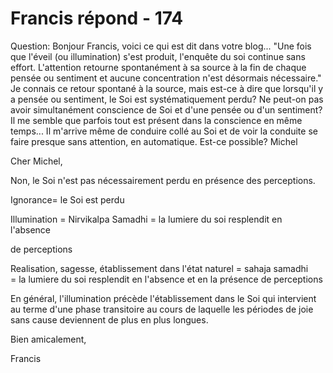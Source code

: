 # Francis répond - 174

Question: Bonjour Francis, voici ce qui est dit dans votre blog... &quot;Une fois que l\'&eacute;veil (ou illumination) s\'est produit, l\'enqu&ecirc;te du soi continue sans effort. L'attention retourne spontan&eacute;ment &agrave; sa source &agrave; la fin de chaque pens&eacute;e ou sentiment et aucune concentration n\'est d&eacute;sormais n&eacute;cessaire.&quot; Je connais ce retour spontan&eacute; &agrave; la source, mais est-ce &agrave; dire que lorsqu'il y a pens&eacute;e ou sentiment, le Soi est syst&eacute;matiquement perdu? Ne peut-on pas avoir simultan&eacute;ment conscience de Soi et d'une pens&eacute;e ou d'un sentiment? Il me semble que parfois tout est pr&eacute;sent dans la conscience en m&ecirc;me temps... Il m'arrive m&ecirc;me de conduire coll&eacute; au Soi et de voir la conduite se faire presque sans attention, en automatique. Est-ce possible? Michel

Cher Michel,

Non, le Soi n'est pas n&eacute;cessairement perdu en pr&eacute;sence des perceptions.

Ignorance= le Soi est perdu

Illumination = Nirvikalpa Samadhi =&nbsp;la lumiere du soi resplendit en l'absence&nbsp;

de perceptions

Realisation, sagesse, &eacute;tablissement dans l'&eacute;tat naturel = sahaja samadhi =&nbsp;la lumiere du soi resplendit en l'absence et en la pr&eacute;sence de perceptions

En g&eacute;n&eacute;ral, l'illumination pr&eacute;c&egrave;de l'&eacute;tablissement dans le Soi qui intervient au terme d'une phase transitoire au cours de laquelle les p&eacute;riodes de joie sans cause deviennent de plus en plus longues.

Bien amicalement,

Francis

